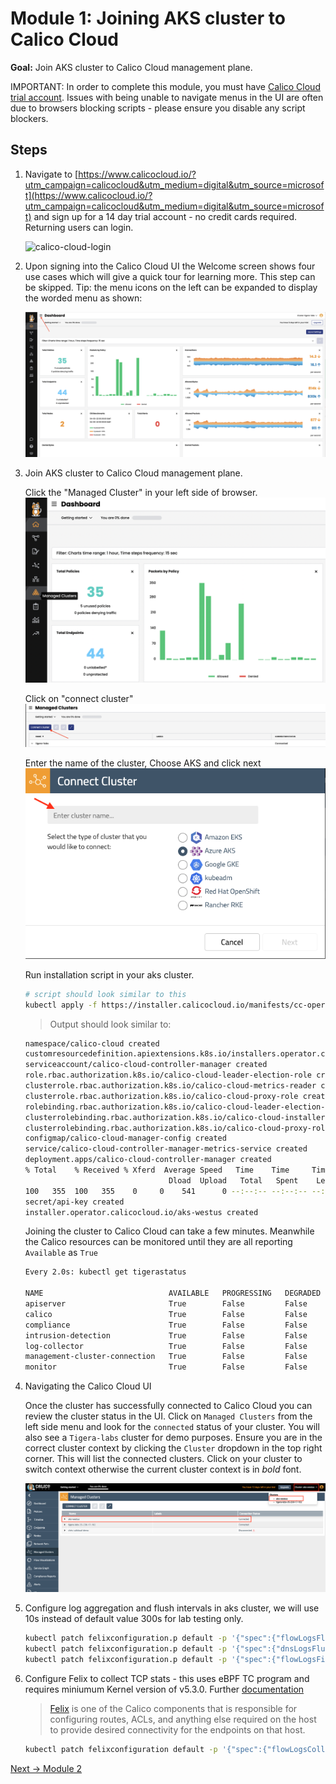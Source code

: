 # Module 1: Joining AKS cluster to Calico Cloud

**Goal:** Join AKS cluster to Calico Cloud management plane.

IMPORTANT: In order to complete this module, you must have [Calico Cloud trial account](https://www.calicocloud.io/?utm_campaign=calicocloud&utm_medium=digital&utm_source=microsoft). Issues with being unable to navigate menus in the UI are often due to browsers blocking scripts - please ensure you disable any script blockers.

## Steps

1. Navigate to [https://www.calicocloud.io/?utm_campaign=calicocloud&utm_medium=digital&utm_source=microsoft](https://www.calicocloud.io/?utm_campaign=calicocloud&utm_medium=digital&utm_source=microsoft) and sign up for a 14 day trial account - no credit cards required. Returning users can login.

   ![calico-cloud-login](../img/calico-cloud-login.png)

2. Upon signing into the Calico Cloud UI the Welcome screen shows four use cases which will give a quick tour for learning more. This step can be skipped. Tip: the menu icons on the left can be expanded to display the worded menu as shown:

   ![expand-menu](../img/expand-menu.png)


3. Join AKS cluster to Calico Cloud management plane.
    
    Click the "Managed Cluster" in your left side of browser.
    ![managed-cluster](../img/managed-cluster.png)
    
    Click on "connect cluster"
     ![connect-cluster](../img/connect-cluster.png)

    Enter the name of the cluster, Choose AKS and click next
      ![choose-aks](../img/choose-aks.png)


    Run installation script in your aks cluster. 
    ```bash
    # script should look similar to this
    kubectl apply -f https://installer.calicocloud.io/manifests/cc-operator/latest/deploy.yaml && curl -H "Authorization: Bearer xxxxxxxxxxxx" "https://www.calicocloud.io/api/managed-cluster/deploy.yaml" | kubectl apply -f -
    ```
    > Output should look similar to:
    ```bash
    namespace/calico-cloud created
    customresourcedefinition.apiextensions.k8s.io/installers.operator.calicocloud.io created
    serviceaccount/calico-cloud-controller-manager created
    role.rbac.authorization.k8s.io/calico-cloud-leader-election-role created
    clusterrole.rbac.authorization.k8s.io/calico-cloud-metrics-reader created
    clusterrole.rbac.authorization.k8s.io/calico-cloud-proxy-role created
    rolebinding.rbac.authorization.k8s.io/calico-cloud-leader-election-rolebinding created
    clusterrolebinding.rbac.authorization.k8s.io/calico-cloud-installer-rbac created
    clusterrolebinding.rbac.authorization.k8s.io/calico-cloud-proxy-rolebinding created
    configmap/calico-cloud-manager-config created
    service/calico-cloud-controller-manager-metrics-service created
    deployment.apps/calico-cloud-controller-manager created
    % Total    % Received % Xferd  Average Speed   Time    Time     Time  Current
                                    Dload  Upload   Total   Spent    Left  Speed
    100   355  100   355    0     0    541      0 --:--:-- --:--:-- --:--:--   541
    secret/api-key created
    installer.operator.calicocloud.io/aks-westus created
    ```
    Joining the cluster to Calico Cloud can take a few minutes. Meanwhile the Calico resources can be monitored until they are all reporting `Available` as `True`

    ```bash
    Every 2.0s: kubectl get tigerastatus                                                                                                                    

    NAME                            AVAILABLE   PROGRESSING   DEGRADED   SINCE
    apiserver                       True        False         False      96s
    calico                          True        False         False      16s
    compliance                      True        False         False      21s
    intrusion-detection             True        False         False      41s
    log-collector                   True        False         False      21s
    management-cluster-connection   True        False         False      51s
    monitor                         True        False         False      2m1s
    ```
    
4. Navigating the Calico Cloud UI

    Once the cluster has successfully connected to Calico Cloud you can review the cluster status in the UI. Click on `Managed Clusters` from the left side menu and look for the `connected` status of your cluster. You will also see a `Tigera-labs` cluster for demo purposes. Ensure you are in the correct cluster context by clicking the `Cluster` dropdown in the top right corner. This will list the connected clusters. Click on your cluster to switch context otherwise the current cluster context is in *bold* font.
    
    ![cluster-selection](../img/cluster-selection.png)

5. Configure log aggregation and flush intervals in aks cluster, we will use 10s instead of default value 300s for lab testing only.   

    ```bash
    kubectl patch felixconfiguration.p default -p '{"spec":{"flowLogsFlushInterval":"10s"}}'
    kubectl patch felixconfiguration.p default -p '{"spec":{"dnsLogsFlushInterval":"10s"}}'
    kubectl patch felixconfiguration.p default -p '{"spec":{"flowLogsFileAggregationKindForAllowed":1}}'
    ```

6. Configure Felix to collect TCP stats - this uses eBPF TC program and requires miniumum Kernel version of v5.3.0. Further [documentation](https://docs.tigera.io/v3.9/visibility/elastic/flow/tcpstats)
    >[Felix](https://docs.tigera.io/reference/architecture/overview#felix) is one of the Calico components that is responsible for configuring routes, ACLs, and anything else required on the host to provide desired connectivity for the endpoints on that host.

    ```bash
    kubectl patch felixconfiguration default -p '{"spec":{"flowLogsCollectTcpStats":true}}'
    ```

[Next -> Module 2](../modules/configuring-demo-apps.md)
